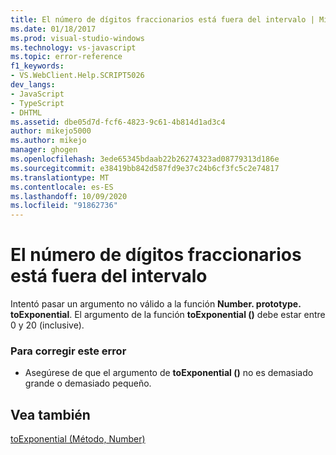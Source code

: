 ```yaml
---
title: El número de dígitos fraccionarios está fuera del intervalo | Microsoft Docs
ms.date: 01/18/2017
ms.prod: visual-studio-windows
ms.technology: vs-javascript
ms.topic: error-reference
f1_keywords:
- VS.WebClient.Help.SCRIPT5026
dev_langs:
- JavaScript
- TypeScript
- DHTML
ms.assetid: dbe05d7d-fcf6-4823-9c61-4b814d1ad3c4
author: mikejo5000
ms.author: mikejo
manager: ghogen
ms.openlocfilehash: 3ede65345bdaab22b26274323ad08779313d186e
ms.sourcegitcommit: e38419bb842d587fd9e37c24b6cf3fc5c2e74817
ms.translationtype: MT
ms.contentlocale: es-ES
ms.lasthandoff: 10/09/2020
ms.locfileid: "91862736"
---
```

# <a name="the-number-of-fractional-digits-is-out-of-range"></a>El número de dígitos fraccionarios está fuera del intervalo
Intentó pasar un argumento no válido a la función **Number. prototype. toExponential**. El argumento de la función **toExponential ()** debe estar entre 0 y 20 (inclusive).  
  
### <a name="to-correct-this-error"></a>Para corregir este error  
  
- Asegúrese de que el argumento de **toExponential ()** no es demasiado grande o demasiado pequeño.  
  
## <a name="see-also"></a>Vea también  
 [toExponential (Método, Number)](https://developer.mozilla.org/docs/Web/JavaScript/Reference/Global_Objects/Number/toexponential)